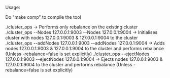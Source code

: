 Usage:

Do "make comp" to compile the tool

./cluster_ops -> Performs only rebalance on the existing cluster
./cluster_ops --Nodes 127.0.0.1:9003 --Nodes 127.0.0.1:9004 -> Initialises cluster with nodes 127.0.0.1:9003 & 127.0.0.1:9004 to the cluster
./cluster_ops --addNodes 127.0.0.1:9003 --addNodes 127.0.0.1:9004 -> Adds nodes 127.0.0.1:9003 & 127.0.0.1:9004 to the cluster
              and performs rebalance (Unless -rebalance=false is set explicitly)
./cluster_ops --ejectNodes 127.0.0.1:9003 --ejectNodes 127.0.0.1:9004 -> Ejects nodes 127.0.0.1:9003 & 127.0.0.1:9004 to the cluster
              and performs rebalance (Unless -rebalance=false is set explicitly)
